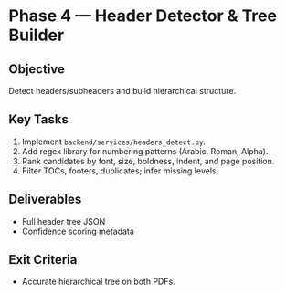 # Phase 4 — Header Detector & Tree Builder

## Objective
Detect headers/subheaders and build hierarchical structure.

## Key Tasks
1. Implement `backend/services/headers_detect.py`.
2. Add regex library for numbering patterns (Arabic, Roman, Alpha).
3. Rank candidates by font, size, boldness, indent, and page position.
4. Filter TOCs, footers, duplicates; infer missing levels.

## Deliverables
- Full header tree JSON
- Confidence scoring metadata

## Exit Criteria
- Accurate hierarchical tree on both PDFs.
